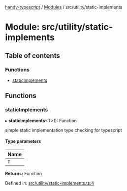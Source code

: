 [handy-typescript](../README.md) / [Modules](../modules.md) / src/utility/static-implements

# Module: src/utility/static-implements

## Table of contents

### Functions

- [staticImplements](src_utility_static_implements.md#staticimplements)

## Functions

### staticImplements

▸ **staticImplements**<T\>(): Function

simple static implementation type checking for typescript

#### Type parameters

| Name |
| :------ |
| `T` |

**Returns:** Function

Defined in: [src/utility/static-implements.ts:4](https://github.com/robbiemu/handy-typescript/blob/af2e72e/src/utility/static-implements.ts#L4)
